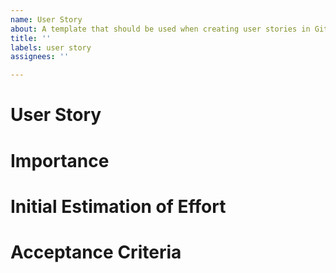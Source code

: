 ```yaml
---
name: User Story
about: A template that should be used when creating user stories in GitHub Issues.
title: ''
labels: user story
assignees: ''

---
```


# User Story
<!-- 
- Provide a high-level detailed description of the user story from the perspective of the customer. Do not include implementation details in this section. Describe the feature, its behavior and the goal that it will help the user achieve.
- Answer the following questions:
  - Who are we building this for?
  - What are they trying to achieve?
  - What’s the overall benefit they’re trying to achieve? How does it fit into the bigger picture?
- You can use the following format for user stories: "As a <type of user>, I want to <perform some task> so that I can <achieve some goal>." 
- På norsk: “Som en ___, ønsker jeg å ____, for å ___.”
-->

# Importance
<!-- 
- An integer estimate how important this user story is.
- It does not matter if the value is 11 or 200 (200 is simply more important than 11).
-->
# Initial Estimation of Effort
<!-- 
- Provide an initial estimate of the amount of work that this user story will require to be completely and successfully implemented using the following estimation scale:
  - Not Specified
  - Trivial
  - Easy
  - Normal
  - Hard
- Try to avoid overthinking this process or spending too much time on estimation.
- The default option is "Not Specified" and you can leave it as such. 
-->

# Acceptance Criteria
<!-- 
- Describe the conditions that the software product must satisfy to be accepted by a user, customer or other stakeholder.
- The acceptance criteria should be testable and act as testing guidelines for developers.
- "How to demo".
- Acceptance criteria should use the following format: "Given (how things begin), when (action taken), then (outcome of taking action)." 
-->

